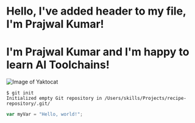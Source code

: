 # Hello, I've added header to my file, I'm Prajwal Kumar!
# I'm Prajwal Kumar and I'm happy to learn AI Toolchains!

![Image of Yaktocat](https://octodex.github.com/images/yaktocat.png)

```
$ git init
Initialized empty Git repository in /Users/skills/Projects/recipe-repository/.git/
```

``` javascript
var myVar = "Hello, world!";
```
